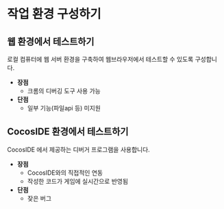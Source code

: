 작업 환경 구성하기
====

웹 환경에서 테스트하기
----
로컬 컴퓨터에 웹 서버 환경을 구축하여 웹브라우저에서 테스트할 수 있도록 구성합니다.

* __장점__
  * 크롬의 디버깅 도구 사용 가능
* __단점__
  * 일부 기능(파일api 등) 미지원

CocosIDE 환경에서 테스트하기
----
CocosIDE 에서 제공하는 디버거 프로그램을 사용합니다.

* __장점__
  * CocosIDE와의 직접적인 연동
  * 작성한 코드가 게임에 실시간으로 반영됨
* __단점__
  * 잦은 버그
